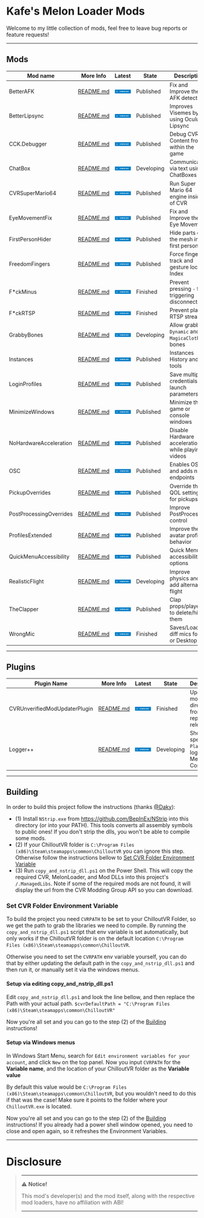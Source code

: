 # Kafe's Melon Loader Mods

Welcome to my little collection of mods, feel free to leave bug reports or feature requests!

---

## Mods

| Mod name                | More Info                                      | Latest                                                                                                                                                                                                                               | State      | Description                                         |
|-------------------------|------------------------------------------------|--------------------------------------------------------------------------------------------------------------------------------------------------------------------------------------------------------------------------------------|------------|-----------------------------------------------------|
| BetterAFK               | [README.md](BetterAFK/README.md)               | [![Download Latest BetterAFK.dll](.Resources/DownloadButtonEnabled.svg "Download Latest BetterAFK.dll")](https://github.com/kafeijao/Kafe_CVR_Mods/releases/latest/download/BetterAFK.dll)                                           | Published  | Fix and Improve the AFK detection                   |
| BetterLipsync           | [README.md](BetterLipsync/README.md)           | [![Download Latest BetterLipsync.dll](.Resources/DownloadButtonEnabled.svg "Download Latest BetterLipsync.dll")](https://github.com/kafeijao/Kafe_CVR_Mods/releases/latest/download/BetterLipsync.dll)                               | Published  | Improves Visemes by using Oculus Lipsync            |
| CCK.Debugger            | [README.md](CCK.Debugger/README.md)            | [![Download Latest CCK.Debugger.dll](.Resources/DownloadButtonEnabled.svg "Download Latest CCK.Debugger.dll")](https://github.com/kafeijao/Kafe_CVR_Mods/releases/latest/download/CCK.Debugger.dll)                                  | Published  | Debug CVR Content from within the game              |
| ChatBox                 | [README.md](ChatBox/README.md)                 | [![Download Latest ChatBox.dll](.Resources/DownloadButtonEnabled.svg "Download Latest ChatBox.dll")](https://github.com/kafeijao/Kafe_CVR_Mods/releases/latest/download/ChatBox.dll)                                                 | Developing | Communicate via text using ChatBoxes                |
| CVRSuperMario64         | [README.md](CVRSuperMario64/README.md)         | [![Download Latest CVRSuperMario64.dll](.Resources/DownloadButtonEnabled.svg "Download Latest CVRSuperMario64.dll")](https://github.com/kafeijao/Kafe_CVR_Mods/releases/latest/download/CVRSuperMario64.dll)                         | Published  | Run Super Mario 64 engine inside of CVR             |
| EyeMovementFix          | [README.md](EyeMovementFix/README.md)          | [![Download Latest EyeMovementFix.dll](.Resources/DownloadButtonEnabled.svg "Download Latest EyeMovementFix.dll")](https://github.com/kafeijao/Kafe_CVR_Mods/releases/latest/download/EyeMovementFix.dll)                            | Published  | Fix and Improve the Eye Movement                    |
| FirstPersonHider        | [README.md](FirstPersonHider/README.md)        | [![Download Latest FirstPersonHider.dll](.Resources/DownloadButtonEnabled.svg "Download Latest FirstPersonHider.dll")](https://github.com/kafeijao/Kafe_CVR_Mods/releases/latest/download/FirstPersonHider.dll)                      | Published  | Hide parts of the mesh in first person              |
| FreedomFingers          | [README.md](FreedomFingers/README.md)          | [![Download Latest FreedomFingers.dll](.Resources/DownloadButtonEnabled.svg "Download Latest FreedomFingers.dll")](https://github.com/kafeijao/Kafe_CVR_Mods/releases/latest/download/FreedomFingers.dll)                            | Published  | Force finger track and gesture lock on Index        |
| F*ckMinus               | [README.md](FuckMinus/README.md)               | [![Download Latest F*ckMinus.dll](.Resources/DownloadButtonEnabled.svg "Download Latest F*ckMinus.dll")](https://github.com/kafeijao/Kafe_CVR_Mods/releases/latest/download/FuckMinus.dll)                                           | Finished   | Prevent pressing `-` from triggering disconnections |
| F*ckRTSP                | [README.md](FuckRTSP/README.md)                | [![Download Latest F*ckRTSP.dll](.Resources/DownloadButtonEnabled.svg "Download Latest F*ckRTSP.dll")](https://github.com/kafeijao/Kafe_CVR_Mods/releases/latest/download/FuckRTSP.dll)                                              | Finished   | Prevent playing RTSP streams                        |
| GrabbyBones             | [README.md](GrabbyBones/README.md)             | [![Download Latest GrabbyBones.dll](.Resources/DownloadButtonEnabled.svg "Download Latest GrabbyBones.dll")](https://github.com/kafeijao/Kafe_CVR_Mods/releases/latest/download/GrabbyBones.dll)                                     | Developing | Allow grabbing `Dynamic` and `MagicaCloth` bones    |
| Instances               | [README.md](Instances/README.md)               | [![Download Latest Instances.dll](.Resources/DownloadButtonEnabled.svg "Download Latest Instances.dll")](https://github.com/kafeijao/Kafe_CVR_Mods/releases/latest/download/Instances.dll)                                           | Published  | Instances History and tools                         |
| LoginProfiles           | [README.md](LoginProfiles/README.md)           | [![Download Latest LoginProfiles.dll](.Resources/DownloadButtonEnabled.svg "Download Latest LoginProfiles.dll")](https://github.com/kafeijao/Kafe_CVR_Mods/releases/latest/download/LoginProfiles.dll)                               | Published  | Save multiple credentials via launch parameters     |
| MinimizeWindows         | [README.md](MinimizeWindows/README.md)         | [![Download Latest MinimizeWindows.dll](.Resources/DownloadButtonEnabled.svg "Download Latest MinimizeWindows.dll")](https://github.com/kafeijao/Kafe_CVR_Mods/releases/latest/download/MinimizeWindows.dll)                         | Published  | Minimize the game or console windows                |
| NoHardwareAcceleration  | [README.md](NoHardwareAcceleration/README.md)  | [![Download Latest NoHardwareAcceleration.dll](.Resources/DownloadButtonEnabled.svg "Download Latest NoHardwareAcceleration.dll")](https://github.com/kafeijao/Kafe_CVR_Mods/releases/latest/download/NoHardwareAcceleration.dll)    | Published  | Disable Hardware acceleration while playing videos  |
| OSC                     | [README.md](OSC/README.md)                     | [![Download Latest OSC.dll](.Resources/DownloadButtonEnabled.svg "Download Latest OSC.dll")](https://github.com/kafeijao/Kafe_CVR_Mods/releases/latest/download/OSC.dll)                                                             | Published  | Enables OSC and adds new endpoints                  |
| PickupOverrides         | [README.md](PickupOverrides/README.md)         | [![Download Latest PickupOverrides.dll](.Resources/DownloadButtonEnabled.svg "Download Latest PickupOverrides.dll")](https://github.com/kafeijao/Kafe_CVR_Mods/releases/latest/download/PickupOverrides.dll)                         | Published  | Override the QOL settings for pickups               |
| PostProcessingOverrides | [README.md](PostProcessingOverrides/README.md) | [![Download Latest PostProcessingOverrides.dll](.Resources/DownloadButtonEnabled.svg "Download Latest PostProcessingOverrides.dll")](https://github.com/kafeijao/Kafe_CVR_Mods/releases/latest/download/PostProcessingOverrides.dll) | Published  | Improve PostProcessing control                      |
| ProfilesExtended        | [README.md](ProfilesExtended/README.md)        | [![Download Latest ProfilesExtended.dll](.Resources/DownloadButtonEnabled.svg "Download Latest ProfilesExtended.dll")](https://github.com/kafeijao/Kafe_CVR_Mods/releases/latest/download/ProfilesExtended.dll)                      | Published  | Improve the avatar profiles behavior                |
| QuickMenuAccessibility  | [README.md](QuickMenuAccessibility/README.md)  | [![Download Latest QuickMenuAccessibility.dll](.Resources/DownloadButtonEnabled.svg "Download Latest QuickMenuAccessibility.dll")](https://github.com/kafeijao/Kafe_CVR_Mods/releases/latest/download/QuickMenuAccessibility.dll)    | Published  | Quick Menu accessibility options                    |
| RealisticFlight         | [README.md](RealisticFlight/README.md)         | [![Download Latest RealisticFlight.dll](.Resources/DownloadButtonEnabled.svg "Download Latest RealisticFlight.dll")](https://github.com/kafeijao/Kafe_CVR_Mods/releases/latest/download/RealisticFlight.dll)                         | Developing | Improve physics and add alternative flight          |
| TheClapper              | [README.md](TheClapper/README.md)              | [![Download Latest TheClapper.dll](.Resources/DownloadButtonEnabled.svg "Download Latest TheClapper.dll")](https://github.com/kafeijao/Kafe_CVR_Mods/releases/latest/download/TheClapper.dll)                                        | Published  | Clap props/players to delete/hide them              |
| WrongMic                | [README.md](WrongMic/README.md)                | [![Download Latest WrongMic.dll](.Resources/DownloadButtonEnabled.svg "Download Latest WrongMic.dll")](https://github.com/kafeijao/Kafe_CVR_Mods/releases/latest/download/WrongMic.dll)                                              | Finished   | Saves/Loads diff mics for VR or Desktop             |

---

## Plugins

| Plugin Name                   | More Info                                            | Latest                                                                                                                                                                                                                                                 | State      | Description                                       |
|-------------------------------|------------------------------------------------------|--------------------------------------------------------------------------------------------------------------------------------------------------------------------------------------------------------------------------------------------------------|------------|---------------------------------------------------|
| CVRUnverifiedModUpdaterPlugin | [README.md](CVRUnverifiedModUpdaterPlugin/README.md) | [![Download Latest CVRUnverifiedModUpdaterPlugin.dll](.Resources/DownloadButtonEnabled.svg "Download Latest CVRUnverifiedModUpdaterPlugin.dll")](https://github.com/kafeijao/Kafe_CVR_Mods/releases/latest/download/CVRUnverifiedModUpdaterPlugin.dll) | Finished   | Update mods directly from github repo releases    |
| Logger++                      | [README.md](Logger++/README.md)                      | [![Download Latest Logger++.dll](.Resources/DownloadButtonEnabled.svg "Download Latest Logger++.dll")](https://github.com/kafeijao/Kafe_CVR_Mods/releases/latest/download/Logger++.dll)                                                                | Developing | Show specific `Player.log` logs in Melon Console  |

---

## Building

In order to build this project follow the instructions (thanks [@Daky](https://github.com/dakyneko)):

- (1) Install `NStrip.exe` from https://github.com/BepInEx/NStrip into this directory (or into your PATH). This tools
  converts all assembly symbols to public ones! If you don't strip the dlls, you won't be able to compile some mods.
- (2) If your ChilloutVR folder is `C:\Program Files (x86)\Steam\steamapps\common\ChilloutVR` you can ignore this step.
  Otherwise follow the instructions bellow
  to [Set CVR Folder Environment Variable](#set-cvr-folder-environment-variable)
- (3) Run `copy_and_nstrip_dll.ps1` on the Power Shell. This will copy the required CVR, MelonLoader, and Mod DLLs into
  this project's `/.ManagedLibs`. Note if some of the required mods are not found, it will display the url from the CVR
  Modding Group API so you can download.

### Set CVR Folder Environment Variable

To build the project you need `CVRPATH` to be set to your ChilloutVR Folder, so we get the path to grab the libraries 
we need to compile. By running the `copy_and_nstrip_dll.ps1` script that env variable is set automatically, but only
works if the ChilloutVR folder is on the default location `C:\Program Files (x86)\Steam\steamapps\common\ChilloutVR`.

Otherwise you need to set the `CVRPATH` env variable yourself, you can do that by either updating the default path in
the `copy_and_nstrip_dll.ps1` and then run it, or manually set it via the windows menus.


#### Setup via editing copy_and_nstrip_dll.ps1

Edit `copy_and_nstrip_dll.ps1` and look the line bellow, and then replace the Path with your actual path.
```$cvrDefaultPath = "C:\Program Files (x86)\Steam\steamapps\common\ChilloutVR"```

Now you're all set and you can go to the step (2) of the [Building](#building) instructions!


#### Setup via Windows menus

In Windows Start Menu, search for `Edit environment variables for your account`, and click `New` on the top panel.
Now you input `CVRPATH` for the **Variable name**, and the location of your ChilloutVR folder as the **Variable value**

By default this value would be `C:\Program Files (x86)\Steam\steamapps\common\ChilloutVR`, but you wouldn't need to do
this if that was the case! Make sure it points to the folder where your `ChilloutVR.exe` is located.

Now you're all set and you can go to the step (2) of the [Building](#building) instructions! If you already had a power
shell window opened, you need to close and open again, so it refreshes the Environment Variables.

---

# Disclosure  

> ---
> ⚠️ **Notice!**  
>
> This mod's developer(s) and the mod itself, along with the respective mod loaders, have no affiliation with ABI!
>
> ---
